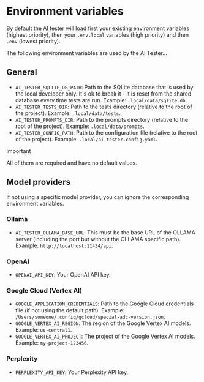 # Environment variables

By default the AI tester will load first your existing environment variables (highest priority), then your `.env.local` variables (high priority) and then `.env` (lowest priority).

The following environment variables are used by the AI Tester...

## General

- `AI_TESTER_SQLITE_DB_PATH`: Path to the SQLite database that is used by the local developer only. It's ok to break it - it is reset from the shared database every time tests are run. Example: `.local/data/sqlite.db`.
- `AI_TESTER_TESTS_DIR`: Path to the tests directory (relative to the root of the project). Example: `.local/data/tests`.
- `AI_TESTER_PROMPTS_DIR`: Path to the prompts directory (relative to the root of the project). Example: `.local/data/prompts`.
- `AI_TESTER_CONFIG_PATH`: Path to the configuration file (relative to the root of the project). Example: `.local/ai-tester.config.yaml`.

> [!IMPORTANT]
> All of them are required and have no default values.

## Model providers

If not using a specific model provider, you can ignore the corresponding environment variables.

### Ollama

- `AI_TESTER_OLLAMA_BASE_URL`: This must be the base URL of the OLLAMA server (including the port but without the OLLAMA specific path). Example: `http://localhost:11434/api`.

### OpenAI

- `OPENAI_API_KEY`: Your OpenAI API key.

### Google Cloud (Vertex AI)

- `GOOGLE_APPLICATION_CREDENTIALS`: Path to the Google Cloud credentials file (if not using the default path). Example: `/Users/someone/.config/gcloud/special-adc-version.json`.
- `GOOGLE_VERTEX_AI_REGION`: The region of the Google Vertex AI models. Example: `us-central1`.
- `GOOGLE_VERTEX_AI_PROJECT`: The project of the Google Vertex AI models. Example: `my-project-123456`.

### Perplexity

- `PERPLEXITY_API_KEY`: Your Perplexity API key.
